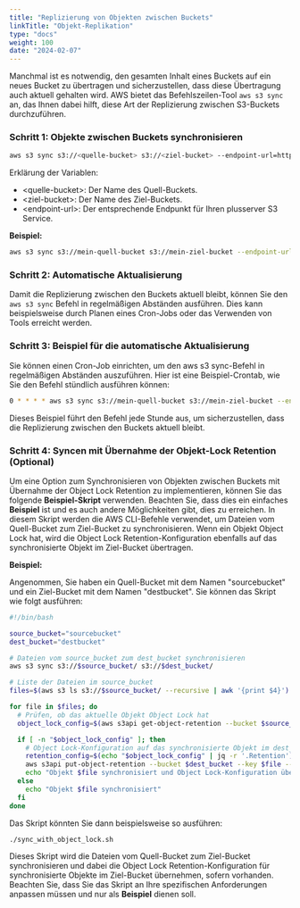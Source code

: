 ```yaml
---
title: "Replizierung von Objekten zwischen Buckets"
linkTitle: "Objekt-Replikation"
type: "docs"
weight: 100
date: "2024-02-07"
---
```


Manchmal ist es notwendig, den gesamten Inhalt eines Buckets auf ein neues Bucket zu übertragen und sicherzustellen, dass diese Übertragung auch aktuell gehalten wird. AWS bietet das Befehlszeilen-Tool `aws s3 sync` an, das Ihnen dabei hilft, diese Art der Replizierung zwischen S3-Buckets durchzuführen.

### Schritt 1: Objekte zwischen Buckets synchronisieren

```bash
aws s3 sync s3://<quelle-bucket> s3://<ziel-bucket> --endpoint-url=https://<endpoint-url>
```

Erklärung der Variablen:

- \<quelle-bucket>: Der Name des Quell-Buckets.
- \<ziel-bucket>: Der Name des Ziel-Buckets.
- \<endpoint-url>: Der entsprechende Endpunkt für Ihren plusserver S3 Service.

**Beispiel:**

```bash
aws s3 sync s3://mein-quell-bucket s3://mein-ziel-bucket --endpoint-url=https://s3.de-west-1.psmanaged.com
```

### Schritt 2: Automatische Aktualisierung

Damit die Replizierung zwischen den Buckets aktuell bleibt, können Sie den `aws s3 sync` Befehl in regelmäßigen Abständen ausführen. Dies kann beispielsweise durch Planen eines Cron-Jobs oder das Verwenden von Tools erreicht werden.

### Schritt 3: Beispiel für die automatische Aktualisierung

Sie können einen Cron-Job einrichten, um den aws s3 sync-Befehl in regelmäßigen Abständen auszuführen.
Hier ist eine Beispiel-Crontab, wie Sie den Befehl stündlich ausführen können:

```bash
0 * * * * aws s3 sync s3://mein-quell-bucket s3://mein-ziel-bucket --endpoint-url=https://s3.de-west-1.psmanaged.com
```

Dieses Beispiel führt den Befehl jede Stunde aus, um sicherzustellen, dass die Replizierung zwischen den Buckets aktuell bleibt.

### Schritt 4: Syncen mit Übernahme der Objekt-Lock Retention (Optional)

Um eine Option zum Synchronisieren von Objekten zwischen Buckets mit Übernahme der Object Lock Retention zu implementieren, können Sie das folgende **Beispiel-Skript** verwenden. Beachten Sie, dass dies ein einfaches **Beispiel** ist und es auch andere Möglichkeiten gibt, dies zu erreichen. In diesem Skript werden die AWS CLI-Befehle verwendet, um Dateien vom Quell-Bucket zum Ziel-Bucket zu synchronisieren. Wenn ein Objekt Object Lock hat, wird die Object Lock Retention-Konfiguration ebenfalls auf das synchronisierte Objekt im Ziel-Bucket übertragen.

**Beispiel:**

Angenommen, Sie haben ein Quell-Bucket mit dem Namen "sourcebucket" und ein Ziel-Bucket mit dem Namen "destbucket". Sie können das Skript wie folgt ausführen:

```bash
#!/bin/bash

source_bucket="sourcebucket"
dest_bucket="destbucket"

# Dateien vom source_bucket zum dest_bucket synchronisieren
aws s3 sync s3://$source_bucket/ s3://$dest_bucket/

# Liste der Dateien im source_bucket
files=$(aws s3 ls s3://$source_bucket/ --recursive | awk '{print $4}')

for file in $files; do
  # Prüfen, ob das aktuelle Objekt Object Lock hat
  object_lock_config=$(aws s3api get-object-retention --bucket $source_bucket --key $file 2>/dev/null)

  if [ -n "$object_lock_config" ]; then
    # Object Lock-Konfiguration auf das synchronisierte Objekt im dest_bucket setzen
    retention_config=$(echo "$object_lock_config" | jq -r '.Retention')
    aws s3api put-object-retention --bucket $dest_bucket --key $file --retention "$retention_config"
    echo "Objekt $file synchronisiert und Object Lock-Konfiguration übertragen"
  else
    echo "Objekt $file synchronisiert"
  fi
done
```

Das Skript könnten Sie dann beispielsweise so ausführen:

```bash
./sync_with_object_lock.sh
```

Dieses Skript wird die Dateien vom Quell-Bucket zum Ziel-Bucket synchronisieren und dabei die Object Lock Retention-Konfiguration für synchronisierte Objekte im Ziel-Bucket übernehmen, sofern vorhanden. Beachten Sie, dass Sie das Skript an Ihre spezifischen Anforderungen anpassen müssen und nur als **Beispiel** dienen soll.
